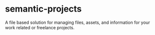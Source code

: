 # semantic-projects
A file based solution for managing files, assets, and information for your work related or freelance projects.

